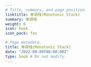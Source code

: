 ```yaml
---
# Title, summary, and page position.
linktitle: 单调栈(Monotonic Stack)
summary: 单调栈
weight: 6
icon: book
icon_pack: fas

# Page metadata.
title: 单调栈(Monotonic Stack)
date: "2022-09-09T00:00:00Z"
type: book # Do not modify.
---
```

